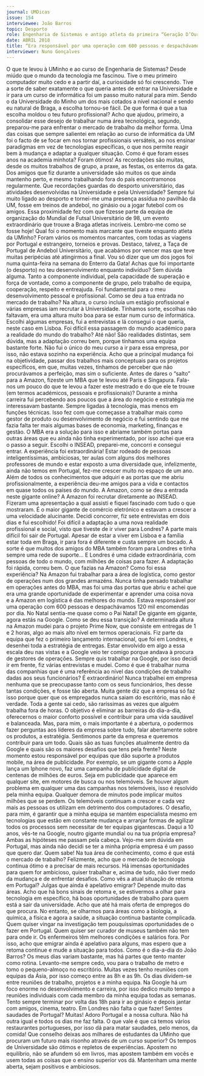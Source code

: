```yaml
---
journal: UMDicas 
issue: 154	
interviewee: João Barros
topic: Desporto
role: Engenharia de Sistemas e antigo atleta da primeira “Geração D’Ouro” do Andebol da UMinho,
date: ABRIL 2018
title: “Era responsável por uma operação com 600 pessoas e despachávamos 120 mil encomendas por dia”
interviewer: Nuno Gonçalves
---
```


O que te levou à UMinho e ao
curso de Engenharia de Sistemas?
Desde miúdo que o mundo da
tecnologia me fascinou. Tive o
meu primeiro computador muito
cedo e a partir daí, a curiosidade
só foi crescendo. Tive a sorte de
saber exatamente o que queria
antes de entrar na Universidade
e ir para um curso de informática
foi um passo muito natural para
mim. Sendo o da Universidade
do Minho um dos mais cotados
a nível nacional e sendo eu natural
de Braga, a escolha tornou-se
fácil.
De que forma é que a tua escolha
moldou o teu futuro
profissional?
Acho que ajudou, primeiro, a
consolidar esse desejo de trabalhar
numa área tecnológica,
segundo, preparou-me para enfrentar
o mercado de trabalho da
melhor forma. Uma das coisas
que sempre salientei em relação
ao curso de informática da UM
foi o facto de se focar em nos tornar
profissionais versáteis, ao nos
ensinar paradigmas em vez de
tecnologias específicas, o que nos
permite reagir bem à mudança e
adaptar a qualquer situação.
Como é que foram esses
anos na academia minhota?
Foram ótimos! As recordações
são muitas, desde os muitos
trabalhos de grupo, a praxe, as
festas, os enterros da gata. Dos
amigos que fiz durante a universidade
são muitos os que ainda
mantenho perto, e mesmo trabalhando
fora do país encontramonos
regularmente.
Que recordações guardas do
desporto universitário, das
atividades desenvolvidas na
Universidade e pela Universidade?
Sempre fui muito ligado ao desporto
e tornei-me uma presença
assídua no pavilhão da UM, fosse
em treinos de andebol, no ginásio
ou a jogar futebol com os amigos.
Essa proximidade fez com que
fizesse parte da equipa de organização
do Mundial de Futsal
Universitário de 98, um evento
extraordinário que trouxe a Braga
atletas incríveis. Lembro-me
como se fosse hoje!
Qual foi o momento mais
marcante que tiveste enquanto
atleta da UMinho?
Foram vários os momentos marcantes,
com todas as viagens por
Portugal e estrangeiro, torneios
e provas. Destaco, talvez, a Taça
de Portugal de Andebol Universitário,
que acabámos por vencer
mas que teve muitas peripécias
até atingirmos a final. Vou só
dizer que um dos jogos foi numa
quinta-feira na semana do Enterro
da Gata!
Achas que foi importante (o
desporto) no teu desenvolvimento
enquanto indivíduo?
Sem dúvida alguma. Tanto a
componente individual, pela capacidade
de superação e força de
vontade, como a componente de
grupo, pelo trabalho de equipa,
cooperação, respeito e entreajuda.
Foi fundamental para o
meu desenvolvimento pessoal e
profissional.
Como se deu a tua entrada
no mercado de trabalho?
Na altura, o curso incluía um estágio
profissional e várias empresas
iam recrutar à Universidade.
Tínhamos sorte, escolhas não
faltavam, era uma altura muito
boa para se estar num curso de
informática. Escolhi algumas
empresas, fui a entrevistas e lá
consegui o que queria, neste caso
em Lisboa.
Foi difícil essa passagem do
mundo académico para a
realidade do mundo do trabalho?
Até não! São realidades distintas,
sem dúvida, mas a adaptação correu
bem, porque tínhamos uma
equipa bastante forte. Não fui o
único do meu curso a ir para essa
empresa, por isso, não estava
sozinho na experiência. Acho que
a principal mudança foi na objetividade,
passar dos trabalhos
mais conceptuais para os projetos
específicos, em que, muitas
vezes, tínhamos de perceber que
não procurávamos a perfeição,
mas sim o suficiente.
Antes de dares o “salto” para
a Amazon, fizeste um MBA
que te levou até Paris e Singapura.
Fala-nos um pouco
do que te levou a fazer este
mestrado e do que ele te
trouxe (em termos académicos,
pessoais e profissionais)?
Durante a minha carreira fui percebendo
aos poucos que a área do
negócio e estratégia me interessavam
bastante. Sempre ligadas
à tecnologia, mas menos em funções
técnicas. Isso fez com que
começasse a trabalhar mais como
gestor de produto ou desenvolvimento
de negócio e fui sentindo
que me fazia falta ter mais algumas
bases de economia, marketing,
finanças e gestão. O MBA
era a solução para isso e abriame
também portas para outras
áreas que eu ainda não tinha experimentado,
por isso achei que
era o passo a seguir. Escolhi o
INSEAD, preparei-me, concorri
e consegui entrar. A experiência
foi extraordinária! Estar rodeado
de pessoas inteligentíssimas, ambiciosas,
ter aulas com alguns dos
melhores professores de mundo e
estar exposto a uma diversidade
que, infelizmente, ainda não temos
em Portugal, fez-me crescer
muito no espaço de um ano. Além
de todos os conhecimentos que
adquiri e as portas que me abriu
profissionalmente, a experiência
deu-me amigos para a vida e contactos
em quase todos os países
do mundo.
A Amazon, como se deu a entrada
neste gigante online?
A Amazon foi recrutar diretamente
ao INSEAD. Fizeram uma
apresentação a qual assisti e
fiquei fascinado com tudo o que
mostraram. É o maior gigante de
comércio eletrónico e estavam a
crescer a uma velocidade alucinante.
Decidi concorrer, fiz sete
entrevistas em dois dias e fui escolhido!
Foi difícil a adaptação a uma
nova realidade profissional
e social, visto que tiveste de
ir viver para Londres?
A parte mais difícil foi sair de
Portugal. Apesar de estar a viver
em Lisboa e a família estar toda
em Braga, ir para fora é diferente
e custa sempre um bocado.
A sorte é que muitos dos amigos
do MBA também foram para
Londres e tinha sempre uma rede
de suporte… E Londres é uma cidade
extraordinária, com pessoas
de todo o mundo, com milhões de
coisas para fazer. A adaptação foi
rápida, correu bem.
O que fazias na Amazon?
Como foi essa experiência?
Na Amazon fui trabalhar para
a área de logística, como gestor
de operações num dos grandes
armazéns. Nunca tinha pensado
trabalhar em operações antes do
MBA, mas foi uma das portas que
abriu e achei que era uma grande
oportunidade de experimentar e
aprender uma coisa nova e a Amazon
em logística é das melhores
do mundo. Estava responsável
por uma operação com 600 pessoas
e despachávamos 120 mil
encomendas por dia. No Natal
sentia-me quase como o Pai Natal!
De gigante em gigante, agora
estás na Google. Como se
deu essa transição?
A determinada altura na Amazon
mudei para o projeto Prime
Now, que consiste em entregas
de 1 e 2 horas, algo ao mais alto
nível em termos operacionais. Fiz
parte da equipa que fez o primeiro
lançamento internacional, que
foi em Londres, e desenhei toda
a estratégia de entregas. Estar
envolvido em algo a essa escala
deu nas vistas e a Google veio ter
comigo porque andava à procura
de gestores de operações. Sempre
quis trabalhar na Google, por isso
decidi ir em frente, fiz várias entrevistas
e mudei.
Como é que é trabalhar
numa das companhias que é
uma referência ao nível das
condições de trabalho dadas
aos seus funcionários?
É extraordinário! Nunca trabalhei
em empresa nenhuma que se
preocupasse tanto com os seus
funcionários, lhes desse tantas
condições, e fosse tão aberta.
Muita gente diz que a empresa
só faz isso porque quer que os
empregados nunca saiam do escritório,
mas não é verdade. Toda
a gente sai cedo, são raríssimas
as vezes que alguém trabalha fora
de horas. O objetivo é eliminar as
barreiras do dia-a-dia, oferecernos
o maior conforto possível e
contribuir para uma vida saudável
e balanceada. Mas, para
mim, o mais importante é a abertura,
o podermos fazer perguntas
aos líderes da empresa sobre
tudo, falar abertamente sobre os
produtos, a estratégia. Sentimonos
parte da empresa e queremos
contribuir para um todo.
Quais são as tuas funções atualmente
dentro da Google
e quais são os maiores desafios
que tens pela frente?
Neste momento estou responsável
por equipas que dão suporte
a produtos mobile, na área
de publicidade. Por exemplo, se
um gigante como a Apple lança
um Iphone novo, faz uma campanha
de publicidade digital de
centenas de milhões de euros.
Seja em publicidade que aparece
em qualquer site, em motores
de busca ou nos telemóveis.
Se houver algum problema em
qualquer uma das campanhas
nos telemóveis, isso é resolvido
pela minha equipa. Qualquer demora
de minutos pode implicar
muitos milhões que se perdem.
Os telemóveis continuam a crescer
e cada vez mais as pessoas os
utilizam em detrimento dos computadores.
O desafio, para mim,
é garantir que a minha equipa se
mantém especialista mesmo em
tecnologias que estão em constante
mudança e arranjar formas
de agilizar todos os processos
sem necessitar de ter equipas
gigantescas.
Daqui a 10 anos, vês-te na
Google, noutro gigante mundial
ou na tua própria empresa?
Ambas as hipóteses me passam
pela cabeça. Vejo-me sem dúvida
em Portugal, mas ainda não decidi
se ter a minha própria empresa
é um passo que quero dar. Quem
sabe!
Na tua área de conhecimento,
como é que está o mercado
de trabalho?
Felizmente, acho que o mercado
de tecnologia continua ótimo e a
precisar de mais recursos. Há imensas
oportunidades para quem
for ambicioso, quiser trabalhar e,
acima de tudo, não tiver medo da
mudança e de enfrentar desafios.
Como vês a atual situação de
retoma em Portugal? Julgas
que ainda é apelativo emigrar?
Depende muito das áreas. Acho
que há bons sinais de retoma e,
se estivermos a olhar para tecnologia
em específico, há boas oportunidades
de trabalho para quem
está a sair da universidade. Acho
que até há mais oferta de empregos
do que procura. No entanto,
se olharmos para áreas como
a biologia, a química, a física e
agora a saúde, a situação continua
bastante complicada. Quem
quiser vingar na investigação tem
pouquíssimas oportunidades de
o fazer em Portugal. Quem quiser
ser curador de museus também
não tem para onde ir. Os enfermeiros
têm melhores condições
e salários fora. Por isso, acho que
emigrar ainda é apelativo para
alguns, mas espero que a retoma
continue e mude a situação para
todos.
Como é o dia-a-dia do João
Barros?
Os meus dias variam bastante,
mas há partes que tento manter
como rotina. Levanto-me sempre
cedo, vou para o trabalho de
metro e tomo o pequeno-almoço
no escritório. Muitas vezes tenho
reuniões com equipas da Ásia,
por isso começo entre as 8h e as
9h. Os dias dividem-se entre reuniões
de trabalho, projetos e a
minha equipa. Na Google há um
foco enorme no desenvolvimento
e carreira, por isso dedico muito
tempo a reuniões individuais com
cada membro da minha equipa
todas as semanas. Tento sempre
terminar por volta das 18h para
ir ao ginásio e depois jantar com
amigos, cinema, teatro. Em Londres
não falta o que fazer!
Sentes saudades de Portugal?
Muitas! Adoro Portugal e a nossa
cultura. Não há outra igual e todos
os dias me faz falta. O que
vale é que cá temos vários restaurantes
portugueses, por isso
dá para matar saudades, pelo
menos, da comida!
Que conselho deixas aos
milhares de estudantes da
UMinho que procuram um
futuro mais risonho através
de um curso superior?
Os tempos de Universidade são
ótimos e repletos de experiências.
Apostem no equilíbrio, não se
afundem só em livros, mas apostem
também em vocês e usem
todas as coisas que o ensino superior
vos dá. Mantenham uma
mente aberta, sejam positivos e
ambiciosos.
